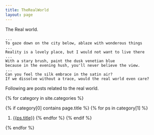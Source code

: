 ```yaml
---
title: TheRealWorld
layout: page
---
```


The Real world.

~~~
...
To gaze down on the city below, ablaze with wonderous things
...
Reality is a lovely place, but I would not want to live there
...
With a stary brush, paint the dusk venetian blue
because in the evening hush, you'll never believe the view.
...
Can you feel the silk embrace in the satin air?
If we dissolve without a trace, would the real world even care?
~~~

Following are posts related to the real world.

{% for category in site.categories %}

{% if category[0] contains page.title %}
{% for ps in category[1] %}
1. [{{ps.title}}]({{site.baseurl}}{{ps.url}}) 
{% endfor %}
{% endif %}
 
{% endfor %}

